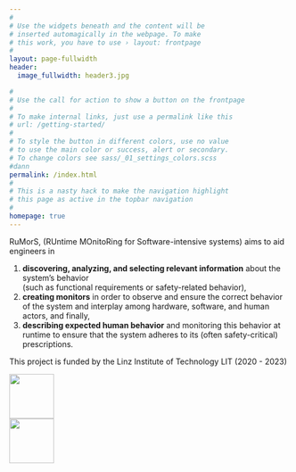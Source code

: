```yaml
---
#
# Use the widgets beneath and the content will be
# inserted automagically in the webpage. To make
# this work, you have to use › layout: frontpage
#
layout: page-fullwidth
header:
  image_fullwidth: header3.jpg

#
# Use the call for action to show a button on the frontpage
#
# To make internal links, just use a permalink like this
# url: /getting-started/
#
# To style the button in different colors, use no value
# to use the main color or success, alert or secondary.
# To change colors see sass/_01_settings_colors.scss
#dann
permalink: /index.html
#
# This is a nasty hack to make the navigation highlight
# this page as active in the topbar navigation
#
homepage: true
---
```



RuMorS, (RUntime MOnitoRing for Software-intensive systems) aims to aid engineers in 
1. <b>discovering, analyzing, and selecting relevant information</b> about the system’s behavior<br>(such as functional requirements or safety-related behavior), 
2. <b>creating monitors</b> in order to observe and ensure the correct behavior of the system and interplay among hardware, software, and human actors, and finally,
3. <b>describing expected human behavior</b> and monitoring this behavior at runtime to ensure that the system adheres to its (often safety-critical) prescriptions.



This project is funded by the Linz Institute of Technology LIT   (2020 - 2023)


<div class="row">
    <div class="large-6 columns" align="center">
      <a href="https://www.jku.at/linz-institute-of-technology/" target="new">
      <img src="{{ site.urlimg }}logo_lit.jpg" height="80" alt=""></a>
    </div><!-- /.medium-4.columns -->
    <div class="large-6 columns">
      <a href="http://www.se.jku.at" target="new"><img src="{{ site.urlimg }}logo_se.png" height="80" alt=""></a>
    </div><!-- /.medium-4.columns -->

</div><!-- /.row -->

